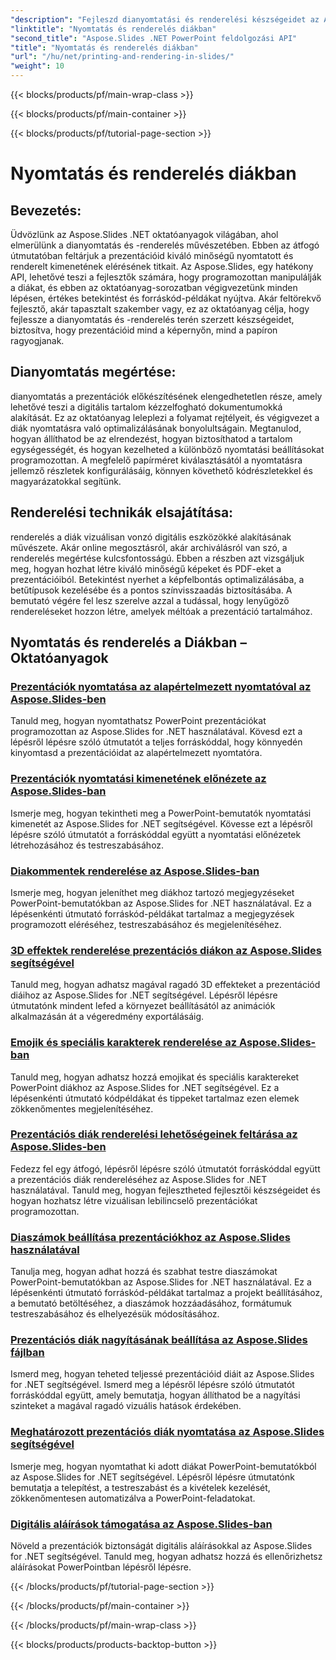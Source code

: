 ```yaml
---
"description": "Fejleszd dianyomtatási és renderelési készségeidet az Aspose.Slides .NET-hez készült oktatóanyagaival. Tanulj lépésről lépésre technikákat a kiváló minőségű kimenet eléréséhez. Merülj el a diamanipulációban most!"
"linktitle": "Nyomtatás és renderelés diákban"
"second_title": "Aspose.Slides .NET PowerPoint feldolgozási API"
"title": "Nyomtatás és renderelés diákban"
"url": "/hu/net/printing-and-rendering-in-slides/"
"weight": 10
---
```


{{< blocks/products/pf/main-wrap-class >}}

{{< blocks/products/pf/main-container >}}

{{< blocks/products/pf/tutorial-page-section >}}

# Nyomtatás és renderelés diákban


## Bevezetés:

Üdvözlünk az Aspose.Slides .NET oktatóanyagok világában, ahol elmerülünk a dianyomtatás és -renderelés művészetében. Ebben az átfogó útmutatóban feltárjuk a prezentációid kiváló minőségű nyomtatott és renderelt kimenetének elérésének titkait. Az Aspose.Slides, egy hatékony API, lehetővé teszi a fejlesztők számára, hogy programozottan manipulálják a diákat, és ebben az oktatóanyag-sorozatban végigvezetünk minden lépésen, értékes betekintést és forráskód-példákat nyújtva. Akár feltörekvő fejlesztő, akár tapasztalt szakember vagy, ez az oktatóanyag célja, hogy fejlessze a dianyomtatás és -renderelés terén szerzett készségeidet, biztosítva, hogy prezentációid mind a képernyőn, mind a papíron ragyogjanak.

## Dianyomtatás megértése:

dianyomtatás a prezentációk előkészítésének elengedhetetlen része, amely lehetővé teszi a digitális tartalom kézzelfogható dokumentumokká alakítását. Ez az oktatóanyag leleplezi a folyamat rejtélyeit, és végigvezet a diák nyomtatásra való optimalizálásának bonyolultságain. Megtanulod, hogyan állíthatod be az elrendezést, hogyan biztosíthatod a tartalom egységességét, és hogyan kezelheted a különböző nyomtatási beállításokat programozottan. A megfelelő papírméret kiválasztásától a nyomtatásra jellemző részletek konfigurálásáig, könnyen követhető kódrészletekkel és magyarázatokkal segítünk.

## Renderelési technikák elsajátítása:

renderelés a diák vizuálisan vonzó digitális eszközökké alakításának művészete. Akár online megosztásról, akár archiválásról van szó, a renderelés megértése kulcsfontosságú. Ebben a részben azt vizsgáljuk meg, hogyan hozhat létre kiváló minőségű képeket és PDF-eket a prezentációiból. Betekintést nyerhet a képfelbontás optimalizálásába, a betűtípusok kezelésébe és a pontos színvisszaadás biztosításába. A bemutató végére fel lesz szerelve azzal a tudással, hogy lenyűgöző rendereléseket hozzon létre, amelyek méltóak a prezentáció tartalmához.

## Nyomtatás és renderelés a Diákban – Oktatóanyagok
### [Prezentációk nyomtatása az alapértelmezett nyomtatóval az Aspose.Slides-ben](./printing-with-default-printer/)
Tanuld meg, hogyan nyomtathatsz PowerPoint prezentációkat programozottan az Aspose.Slides for .NET használatával. Kövesd ezt a lépésről lépésre szóló útmutatót a teljes forráskóddal, hogy könnyedén kinyomtasd a prezentációidat az alapértelmezett nyomtatóra.
### [Prezentációk nyomtatási kimenetének előnézete az Aspose.Slides-ban](./presentation-print-preview/)
Ismerje meg, hogyan tekintheti meg a PowerPoint-bemutatók nyomtatási kimenetét az Aspose.Slides for .NET segítségével. Kövesse ezt a lépésről lépésre szóló útmutatót a forráskóddal együtt a nyomtatási előnézetek létrehozásához és testreszabásához.
### [Diakommentek renderelése az Aspose.Slides-ban](./rendering-slide-comments/)
Ismerje meg, hogyan jeleníthet meg diákhoz tartozó megjegyzéseket PowerPoint-bemutatókban az Aspose.Slides for .NET használatával. Ez a lépésenkénti útmutató forráskód-példákat tartalmaz a megjegyzések programozott eléréséhez, testreszabásához és megjelenítéséhez.
### [3D effektek renderelése prezentációs diákon az Aspose.Slides segítségével](./rendering-3d-effects/)
Tanuld meg, hogyan adhatsz magával ragadó 3D effekteket a prezentációd diáihoz az Aspose.Slides for .NET segítségével. Lépésről lépésre útmutatónk mindent lefed a környezet beállításától az animációk alkalmazásán át a végeredmény exportálásáig.
### [Emojik és speciális karakterek renderelése az Aspose.Slides-ban](./rendering-emoji-special-characters/)
Tanuld meg, hogyan adhatsz hozzá emojikat és speciális karaktereket PowerPoint diákhoz az Aspose.Slides for .NET segítségével. Ez a lépésenkénti útmutató kódpéldákat és tippeket tartalmaz ezen elemek zökkenőmentes megjelenítéséhez.
### [Prezentációs diák renderelési lehetőségeinek feltárása az Aspose.Slides-ben](./presentation-render-options/)
Fedezz fel egy átfogó, lépésről lépésre szóló útmutatót forráskóddal együtt a prezentációs diák rendereléséhez az Aspose.Slides for .NET használatával. Tanuld meg, hogyan fejlesztheted fejlesztői készségeidet és hogyan hozhatsz létre vizuálisan lebilincselő prezentációkat programozottan.
### [Diaszámok beállítása prezentációkhoz az Aspose.Slides használatával](./setting-slide-numbers/)
Tanulja meg, hogyan adhat hozzá és szabhat testre diaszámokat PowerPoint-bemutatókban az Aspose.Slides for .NET használatával. Ez a lépésenkénti útmutató forráskód-példákat tartalmaz a projekt beállításához, a bemutató betöltéséhez, a diaszámok hozzáadásához, formátumuk testreszabásához és elhelyezésük módosításához.
### [Prezentációs diák nagyításának beállítása az Aspose.Slides fájlban](./adjusting-zoom-level/)
Ismerd meg, hogyan teheted teljessé prezentációid diáit az Aspose.Slides for .NET segítségével. Ismerd meg a lépésről lépésre szóló útmutatót forráskóddal együtt, amely bemutatja, hogyan állíthatod be a nagyítási szinteket a magával ragadó vizuális hatások érdekében.
### [Meghatározott prezentációs diák nyomtatása az Aspose.Slides segítségével](./printing-specific-slides/)
Ismerje meg, hogyan nyomtathat ki adott diákat PowerPoint-bemutatókból az Aspose.Slides for .NET segítségével. Lépésről lépésre útmutatónk bemutatja a telepítést, a testreszabást és a kivételek kezelését, zökkenőmentesen automatizálva a PowerPoint-feladatokat.
### [Digitális aláírások támogatása az Aspose.Slides-ban](./digital-signature-support/)
Növeld a prezentációk biztonságát digitális aláírásokkal az Aspose.Slides for .NET segítségével. Tanuld meg, hogyan adhatsz hozzá és ellenőrizhetsz aláírásokat PowerPointban lépésről lépésre.

{{< /blocks/products/pf/tutorial-page-section >}}

{{< /blocks/products/pf/main-container >}}

{{< /blocks/products/pf/main-wrap-class >}}

{{< blocks/products/products-backtop-button >}}